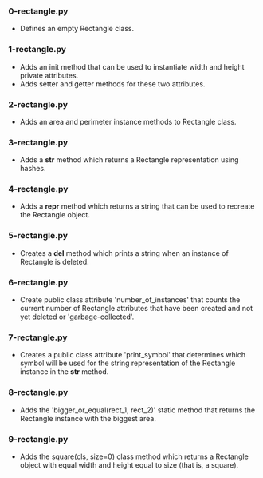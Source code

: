 ### 0-rectangle.py
- Defines an empty Rectangle class.
### 1-rectangle.py
- Adds an init method that can be used to instantiate
width and height private attributes.
- Adds setter and getter methods for these two attributes.
### 2-rectangle.py
- Adds an area and perimeter instance methods to Rectangle class.
### 3-rectangle.py
- Adds a __str__ method which returns a Rectangle representation using hashes.
### 4-rectangle.py
- Adds a __repr__ method which returns a string that can be used to recreate the
Rectangle object.
### 5-rectangle.py
- Creates a __del__ method which prints a string when an instance of Rectangle
is deleted.
### 6-rectangle.py
- Create public class attribute 'number_of_instances' that counts the current
number of Rectangle attributes that have been created and not yet deleted or
'garbage-collected'.
### 7-rectangle.py
- Creates a public class attribute 'print_symbol' that determines which symbol
will be used for the string representation of the Rectangle instance in the
__str__ method.
### 8-rectangle.py
- Adds the 'bigger_or_equal(rect_1, rect_2)' static method that returns the
Rectangle instance with the biggest area.
### 9-rectangle.py
- Adds the square(cls, size=0) class method which returns a Rectangle object with equal
width and height equal to size (that is, a square).
